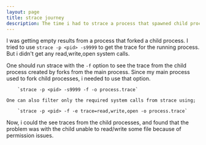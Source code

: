 ```yaml
---
layout: page
title: strace journey
description: The time i had to strace a process that spawned child processes
---
```


I was getting empty results from a process that forked a child process. I tried to use `strace -p <pid> -s9999` to get the trace for the running process. But i didn't get any read,write,open system calls.

One should run strace with the `-f` option to see the trace from the child process created by forks from the main process. Since my main process used to fork child processes, i needed to use that option.

        `strace -p <pid> -s9999 -f -o process.trace`

    One can also filter only the required system calls from strace using;

        `strace -p <pid> -f -e trace=read,write,open -o process.trace`

Now, i could the see traces from the child processes, and found that the problem was with the child unable to read/write some file because of permission issues.

